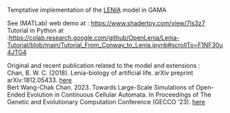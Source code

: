 Temptative implementation of the [LENIA](https://github.com/Chakazul/Lenia/tree/master) model in GAMA

See (MATLab) web demo at : https://www.shadertoy.com/view/7ls3z7 \
Tutorial in Python at :https://colab.research.google.com/github/OpenLenia/Lenia-Tutorial/blob/main/Tutorial_From_Conway_to_Lenia.ipynb#scrollTo=F1NF30u4JTG4

Original and recent publication related to the model and extensions : \
Chan, B. W. C. (2018). Lenia-biology of artificial life. arXiv preprint arXiv:1812.05433. [here](https://arxiv.org/abs/1812.05433) \
Bert Wang-Chak Chan. 2023. Towards Large-Scale Simulations of Open-Ended Evolution in Continuous Cellular Automata. In Proceedings of The Genetic and Evolutionary Computation Conference (GECCO ’23). [here](https://arxiv.org/pdf/2304.05639.pdf)

